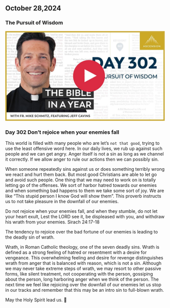 ## October 28,2024

### The Pursuit of Wisdom

[![The Pursuit of Wisdom](https://raw.githubusercontent.com/linusjf/BIAY/main/October/jpgs/Day302.jpg)](https://youtu.be/b8Em54ORKIE "The Pursuit of Wisdom")

### Day 302 Don’t rejoice when your enemies fall

This world is filled with many people who are let’s `not that good`, trying to use the least offensive word here. In our daily lives, we rub up against such people and we can get angry. Anger itself is not a sin as long as we channel it correctly. If we allow anger to rule our actions then we can possibly sin.

When someone repeatedly sins against us or does something terribly wrong we react and hurt them back. But most good Christians are able to let go and avoid such people.
One thing that we may need to work on is totally letting go of the offenses. We sort of harbor hatred towards our enemies and when something bad happens to them we take some sort of joy. We are like “This stupid person I know God will show them”. This proverb instructs us to not take pleasure in the downfall of our enemies.

Do not rejoice when your enemies fall,
and when they stumble, do not let your heart exult,
Lest the LORD see it, be displeased with you,
and withdraw his wrath from your enemies. Sirach 24:17-18

The tendency to rejoice over the bad fortune of our enemies is leading to the deadly sin of wrath.

Wrath, in Roman Catholic theology, one of the seven deadly sins. Wrath is defined as a strong feeling of hatred or resentment with a desire for vengeance. This overwhelming feeling and desire for revenge distinguishes wrath from anger that is balanced with reason, which is not a sin.
Although we may never take extreme steps of wrath, we may resort to other passive forms, like silent treatment, not cooperating with the person, gossiping about the person, long harboring anger when we think of the person.
The next time we feel like rejoicing over the downfall of our enemies let us stop in our tracks and remember that this may be an intro sin to full-blown wrath.

May the Holy Spirit lead us. 🙏
